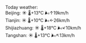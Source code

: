 Today weather:  
Beijing: ☀️   🌡️+13°C 🌬️↑19km/h  
Tianjin: ☀️   🌡️+10°C 🌬️←26km/h  
Shijiazhuang: ☀️   🌡️+18°C 🌬️↙10km/h  
Tangshan: ☀️   🌡️+13°C 🌬️↖13km/h  
